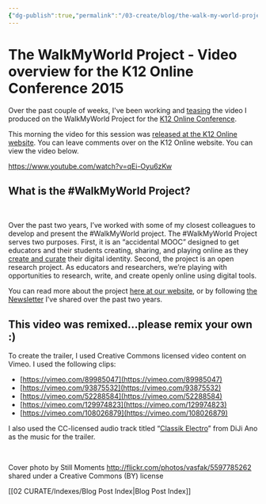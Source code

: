```yaml
---
{"dg-publish":true,"permalink":"/03-create/blog/the-walk-my-world-project-video-overview-for-the-k12-online-conference-2015/","title":"The #WalkMyWorld Project: Video overview for the K12 Online Conference 2015","tags":["walkmyworld"]}
---
```


# The WalkMyWorld Project - Video overview for the K12 Online Conference 2015

Over the past couple of weeks, I've been working and [teasing](http://wiobyrne.com/walkmyworld-video-trailer/) the video I produced on the WalkMyWorld Project for the [K12 Online Conference](http://k12onlineconference.org/).

This morning the video for this session was [released at the K12 Online website](http://k12onlineconference.org/2015-10-20/the-walkmyworld-project-exploring-the-use-of-digital-texts-and-tools-as-a-means-to-connect-collaborate-share/). You can leave comments over on the K12 Online website. You can view the video below.

https://www.youtube.com/watch?v=qEi-Oyu6zKw

## What is the #WalkMyWorld Project?

 

Over the past two years, I’ve worked with some of my closest colleagues to develop and present the #WalkMyWorld project. The #WalkMyWorld Project serves two purposes. First, it is an “accidental MOOC” designed to get educators and their students creating, sharing, and playing online as they [create and curate](http://wiobyrne.com/creating-and-curating-your-online-brand/) their digital identity. Second, the project is an open research project. As educators and researchers, we’re playing with opportunities to research, write, and create openly online using digital tools.

You can read more about the project [here at our website](https://sites.google.com/site/walkmyworldproject/), or by following [the Newsletter](http://wiobyrne.com/?s=walkmyworld) I’ve shared over the past two years.

## This video was remixed...please remix your own :)

To create the trailer, I used Creative Commons licensed video content on Vimeo. I used the following clips:

- [https://vimeo.com/89985047](https://vimeo.com/89985047)
- [https://vimeo.com/93875532](https://vimeo.com/93875532)
- [https://vimeo.com/52288584](https://vimeo.com/52288584)
- [https://vimeo.com/129974823](https://vimeo.com/129974823)
- [https://vimeo.com/108026879](https://vimeo.com/108026879)

I also used the CC-licensed audio track titled “[Classik Electro](https://soundcloud.com/michel-escaillas/classik-electro)” from DiJi Ano as the music for the trailer.

 

Cover photo by Still Moments http://flickr.com/photos/vasfak/5597785262 shared under a Creative Commons (BY) license

[[02 CURATE/Indexes/Blog Post Index\|Blog Post Index]]